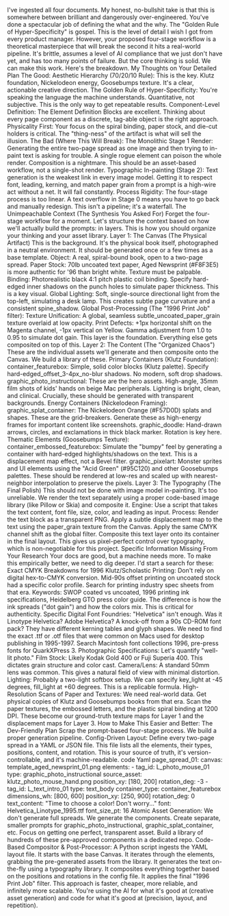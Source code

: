I've ingested all four documents. My honest, no-bullshit take is that this is somewhere between brilliant and dangerously over-engineered. You've done a spectacular job of defining the what and the why. The "Golden Rule of Hyper-Specificity" is gospel. This is the level of detail I wish I got from every product manager.
However, your proposed four-stage workflow is a theoretical masterpiece that will break the second it hits a real-world pipeline. It's brittle, assumes a level of AI compliance that we just don't have yet, and has too many points of failure.
But the core thinking is solid. We can make this work. Here's the breakdown.
My Thoughts on Your Detailed Plan
The Good:
Aesthetic Hierarchy (70/20/10 Rule): This is the key. Klutz foundation, Nickelodeon energy, Goosebumps texture. It's a clear, actionable creative direction.
The Golden Rule of Hyper-Specificity: You're speaking the language the machine understands. Quantitative, not subjective. This is the only way to get repeatable results.
Component-Level Definition: The Element Definition Blocks are excellent. Thinking about every page component as a discrete, tag-able object is the right approach.
Physicality First: Your focus on the spiral binding, paper stock, and die-cut holders is critical. The "thing-ness" of the artifact is what will sell the illusion.
The Bad (Where This Will Break):
The Monolithic Stage 1 Render: Generating the entire two-page spread as one image and then trying to in-paint text is asking for trouble. A single rogue element can poison the whole render. Composition is a nightmare. This should be an asset-based workflow, not a single-shot render.
Typographic In-painting (Stage 2): Text generation is the weakest link in every image model. Getting it to respect font, leading, kerning, and match paper grain from a prompt is a high-wire act without a net. It will fail constantly.
Process Rigidity: The four-stage process is too linear. A text overflow in Stage 0 means you have to go back and manually redesign. This isn't a pipeline; it's a waterfall.
The Unimpeachable Context (The Synthesis You Asked For)
Forget the four-stage workflow for a moment. Let's structure the context based on how we'll actually build the prompts: in layers. This is how you should organize your thinking and your asset library.
Layer 1: The Canvas (The Physical Artifact)
This is the background. It's the physical book itself, photographed in a neutral environment. It should be generated once or a few times as a base template.
Object: A real, spiral-bound book, open to a two-page spread.
Paper Stock: 70lb uncoated text paper, Aged Newsprint (#F8F3E5) is more authentic for '96 than bright white. Texture must be palpable.
Binding: Photorealistic black 4:1 pitch plastic coil binding. Specify hard-edged inner shadows on the punch holes to simulate paper thickness. This is a key visual.
Global Lighting: Soft, single-source directional light from the top-left, simulating a desk lamp. This creates subtle page curvature and a consistent spine_shadow.
Global Post-Processing (The "1996 Print Job" filter):
Texture Unification: A global, seamless subtle_uncoated_paper_grain texture overlaid at low opacity.
Print Defects: +1px horizontal shift on the Magenta channel, -1px vertical on Yellow. Gamma adjustment from 1.0 to 0.95 to simulate dot gain.
This layer is the foundation. Everything else gets composited on top of this.
Layer 2: The Content (The "Organized Chaos")
These are the individual assets we'll generate and then composite onto the Canvas. We build a library of these.
Primary Containers (Klutz Foundation):
container_featurebox: Simple, solid color blocks (Klutz palette). Specify hard-edged_offset_3-4px_no-blur shadows. No modern, soft drop shadows.
graphic_photo_instructional: These are the hero assets. High-angle, 35mm film shots of kids' hands on beige Mac peripherals. Lighting is bright, clean, and clinical. Crucially, these should be generated with transparent backgrounds.
Energy Containers (Nickelodeon Framing):
graphic_splat_container: The Nickelodeon Orange (#F57D0D) splats and shapes. These are the grid-breakers. Generate these as high-energy frames for important content like screenshots.
graphic_doodle: Hand-drawn arrows, circles, and exclamations in thick black marker. Rotation is key here.
Thematic Elements (Goosebumps Texture):
container_embossed_featurebox: Simulate the "bumpy" feel by generating a container with hard-edged highlights/shadows on the text. This is a displacement map effect, not a Bevel filter.
graphic_pixelart: Monster sprites and UI elements using the "Acid Green" (#95C120) and other Goosebumps palettes. These should be rendered at low-res and scaled up with nearest-neighbor interpolation to preserve the pixels.
Layer 3: The Typography (The Final Polish)
This should not be done with image model in-painting. It's too unreliable. We render the text separately using a proper code-based image library (like Pillow or Skia) and composite it.
Engine: Use a script that takes the text content, font file, size, color, and leading as input.
Process:
Render the text block as a transparent PNG.
Apply a subtle displacement map to the text using the paper_grain texture from the Canvas.
Apply the same CMYK channel shift as the global filter.
Composite this text layer onto its container in the final layout.
This gives us pixel-perfect control over typography, which is non-negotiable for this project.
Specific Information Missing From Your Research
Your docs are good, but a machine needs more. To make this empirically better, we need to dig deeper. I'd start a search for these:
Exact CMYK Breakdowns for 1996 Klutz/Scholastic Printing: Don't rely on digital hex-to-CMYK conversion. Mid-90s offset printing on uncoated stock had a specific color profile. Search for printing industry spec sheets from that era. Keywords: SWOP coated vs uncoated, 1996 printing ink specifications, Heidelberg GTO press color guide. The difference is how the ink spreads ("dot gain") and how the colors mix. This is critical for authenticity.
Specific Digital Font Foundries: "Helvetica" isn't enough. Was it Linotype Helvetica? Adobe Helvetica? A knock-off from a 90s CD-ROM font pack? They have different kerning tables and glyph shapes. We need to find the exact .ttf or .otf files that were common on Macs used for desktop publishing in 1995-1997. Search Macintosh font collections 1996, pre-press fonts for QuarkXPress 3.
Photographic Specifications: Let's quantify "well-lit photo."
Film Stock: Likely Kodak Gold 400 or Fuji Superia 400. This dictates grain structure and color cast.
Camera/Lens: A standard 50mm lens was common. This gives a natural field of view with minimal distortion.
Lighting: Probably a two-light softbox setup. We can specify key_light at -45 degrees, fill_light at +60 degrees. This is a replicable formula.
High-Resolution Scans of Paper and Textures: We need real-world data. Get physical copies of Klutz and Goosebumps books from that era. Scan the paper textures, the embossed letters, and the plastic spiral binding at 1200 DPI. These become our ground-truth texture maps for Layer 1 and the displacement maps for Layer 3.
How to Make This Easier and Better: The Dev-Friendly Plan
Scrap the prompt-based four-stage process. We build a proper generation pipeline.
Config-Driven Layout: Define every two-page spread in a YAML or JSON file. This file lists all the elements, their types, positions, content, and rotation. This is your source of truth, it's version-controllable, and it's machine-readable.
code
Yaml
page_spread_01:
  canvas: template_aged_newsprint_01.png
  elements:
    - tag_id: L_photo_mouse_01
      type: graphic_photo_instructional
      source_asset: klutz_photo_mouse_hand.png
      position_xy: [180, 200]
      rotation_deg: -3
    - tag_id: L_text_intro_01
      type: text_body
      container_type: container_featurebox
      dimensions_wh: [800, 600]
      position_xy: [250, 900]
      rotation_deg: 0
      text_content: "Time to choose a color! Don't worry..."
      font: Helvetica_Linotype_1995.ttf
      font_size_pt: 16
Atomic Asset Generation: We don't generate full spreads. We generate the components. Create separate, smaller prompts for graphic_photo_instructional, graphic_splat_container, etc. Focus on getting one perfect, transparent asset. Build a library of hundreds of these pre-approved components in a dedicated repo.
Code-Based Compositor & Post-Processor: A Python script ingests the YAML layout file.
It starts with the base Canvas.
It iterates through the elements, grabbing the pre-generated assets from the library.
It generates the text on-the-fly using a typography library.
It composites everything together based on the positions and rotations in the config file.
It applies the final "1996 Print Job" filter.
This approach is faster, cheaper, more reliable, and infinitely more scalable. You're using the AI for what it's good at (creative asset generation) and code for what it's good at (precision, layout, and repetition).
